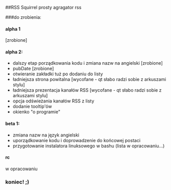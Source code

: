 ##RSS Squirrel
prosty agragator rss

###do zrobienia:

#### alpha 1
[zrobione]
#### alpha 2:

- dalszy etap porządkowania kodu i zmiana nazw na angielski [zrobione]
- pubDate [zrobione]
- otwieranie zakładki tuż po dodaniu do listy
- ładniejsza strona powitalna [wycofane - qt słabo radzi sobie z arkuszami stylu]
- ładniejsza prezentacja kanałów RSS [wycofane - qt słabo radzi sobie z arkuszami stylu]
- opcja odświeżania kanałów RSS z listy
- dodanie tooltip'ów
- okienko "o programie"


#### beta 1:
- zmiana nazw na język angielski
- uporządkowanie kodu i doprowadzenie do końcowej postaci
- przygotowanie instalatora linuksowego w bashu
(lista w opracowaniu...)

#### rc
w opracowaniu

### koniec! ;)
